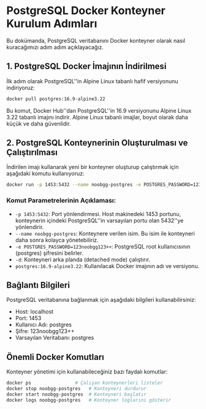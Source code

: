 # PostgreSQL Docker Konteyner Kurulum Adımları

Bu dokümanda, PostgreSQL veritabanını Docker konteyner olarak nasıl kuracağımızı adım adım açıklayacağız.

## 1. PostgreSQL Docker İmajının İndirilmesi

İlk adım olarak PostgreSQL''in Alpine Linux tabanlı hafif versiyonunu indiriyoruz:

```bash
docker pull postgres:16.9-alpine3.22
```

Bu komut, Docker Hub''dan PostgreSQL''in 16.9 versiyonunu Alpine Linux 3.22 tabanlı imajını indirir. Alpine Linux tabanlı imajlar, boyut olarak daha küçük ve daha güvenlidir.

## 2. PostgreSQL Konteynerinin Oluşturulması ve Çalıştırılması

İndirilen imajı kullanarak yeni bir konteyner oluşturup çalıştırmak için aşağıdaki komutu kullanıyoruz:

```bash
docker run -p 1453:5432 --name noobgg-postgres -e POSTGRES_PASSWORD=123noobgg123++ -d postgres:16.9-alpine3.22
```

### Komut Parametrelerinin Açıklaması:

- `-p 1453:5432`: Port yönlendirmesi. Host makinedeki 1453 portunu, konteynerin içindeki PostgreSQL''in varsayılan portu olan 5432''ye yönlendirir.
- `--name noobgg-postgres`: Konteynere verilen isim. Bu isim ile konteyneri daha sonra kolayca yönetebiliriz.
- `-e POSTGRES_PASSWORD=123noobgg123++`: PostgreSQL root kullanıcısının (postgres) şifresini belirler.
- `-d`: Konteyneri arka planda (detached mode) çalıştırır.
- `postgres:16.9-alpine3.22`: Kullanılacak Docker imajının adı ve versiyonu.

## Bağlantı Bilgileri

PostgreSQL veritabanına bağlanmak için aşağıdaki bilgileri kullanabilirsiniz:

- Host: localhost
- Port: 1453
- Kullanıcı Adı: postgres
- Şifre: 123noobgg123++
- Varsayılan Veritabanı: postgres

## Önemli Docker Komutları

Konteyner yönetimi için kullanabileceğiniz bazı faydalı komutlar:

```bash
docker ps                # Çalışan konteynerleri listeler
docker stop noobgg-postgres   # Konteyneri durdurur
docker start noobgg-postgres  # Konteyneri başlatır
docker logs noobgg-postgres   # Konteyner loglarını gösterir
```
